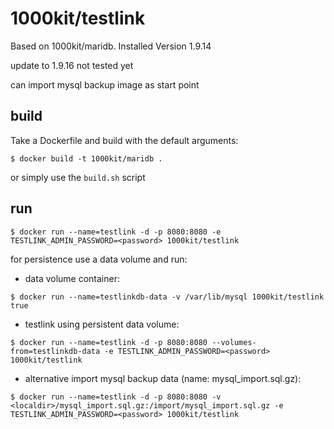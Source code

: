 # 1000kit/testlink

Based on 1000kit/maridb. Installed  Version 1.9.14

update to 1.9.16 not tested yet

can import mysql backup image as start point

## build
Take a Dockerfile and build with the default arguments:

~~~~
$ docker build -t 1000kit/maridb .
~~~~

or simply use the `build.sh` script

## run

~~~~
$ docker run --name=testlink -d -p 8080:8080 -e TESTLINK_ADMIN_PASSWORD=<password> 1000kit/testlink
~~~~

for persistence use a data volume and run:
* data volume container:
~~~~
$ docker run --name=testlinkdb-data -v /var/lib/mysql 1000kit/testlink true
~~~~

* testlink using persistent data volume:
~~~~
$ docker run --name=testlink -d -p 8080:8080 --volumes-from=testlinkdb-data -e TESTLINK_ADMIN_PASSWORD=<password> 1000kit/testlink
~~~~

* alternative import mysql backup data (name: mysql_import.sql.gz):
~~~~
$ docker run --name=testlink -d -p 8080:8080 -v <localdir>/mysql_import.sql.gz:/import/mysql_import.sql.gz -e TESTLINK_ADMIN_PASSWORD=<password> 1000kit/testlink
~~~~
